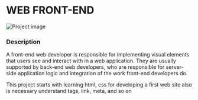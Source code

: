 # WEB FRONT-END
![Project image](https://www.datocms-assets.com/14946/1590690690-front-end.jpg)


### Description

A front-end web developer is responsible for implementing visual elements that users see and interact with in a web application. They are usually supported by back-end web developers, who are responsible for server-side application logic and integration of the work front-end developers do.

This project starts with learning html, css for developing a first web site also is necessary understand tags, link, meta, and so on
